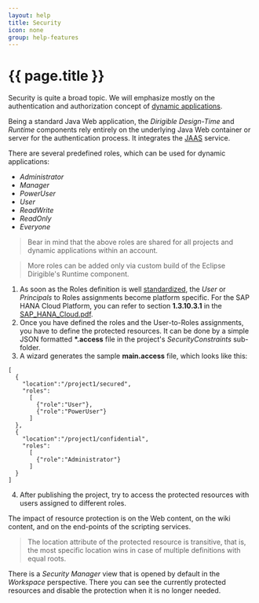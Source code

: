 ```yaml
---
layout: help
title: Security
icon: none
group: help-features
---
```


{{ page.title }}
===

Security is quite a broad topic. We will emphasize mostly on the authentication and authorization concept of [dynamic applications](dynamic_applications.html).

Being a standard Java Web application, the *Dirigible Design-Time* and *Runtime* components rely entirely on the underlying Java Web container or server for the authentication process. It integrates the [JAAS](http://en.wikipedia.org/wiki/Java_Authentication_and_Authorization_Service) service. 

There are several predefined roles, which can be used for dynamic applications:

*	*Administrator*
*	*Manager*
*	*PowerUser*
*	*User*
*	*ReadWrite*
*	*ReadOnly*
*	*Everyone*


> Bear in mind that the above roles are shared for all projects and dynamic applications within an account.

> More roles can be added only via custom build of the Eclipse Dirigible's Runtime component.

1. As soon as the Roles definition is well [standardized](http://docs.oracle.com/javaee/5/tutorial/doc/bncav.html#bncay), the *User* or *Principals* to Roles assignments become platform specific. For the SAP HANA Cloud Platform, you can refer to section **1.3.10.3.1** in the [SAP_HANA_Cloud.pdf](https://help.hana.ondemand.com/help/SAP_HANA_Cloud_Platform.pdf).
2. Once you have defined the roles and the User-to-Roles assignments, you have to define the protected resources. It can be done by a simple JSON formatted **\*.access** file in the project's *SecurityConstraints* sub-folder. 
3. A wizard generates the sample **main.access** file, which looks like this:
<pre><code>[
  {
    "location":"/project1/secured",
    "roles":
      [
        {"role":"User"},
        {"role":"PowerUser"}
      ]
  },
  {
    "location":"/project1/confidential",
    "roles":
      [
        {"role":"Administrator"}
      ]
  }
]
</code></pre>
4. After publishing the project, try to access the protected resources with users assigned to different roles. 

The impact of resource protection is on the Web content, on the wiki content, and on the end-points of the scripting services.

> The location attribute of the protected resource is transitive, that is, the most specific location wins in case of multiple definitions with equal roots.

There is a *Security Manager* view that is opened by default in the *Workspace* perspective. There you can see the currently protected resources and disable the protection when it is no longer needed.
